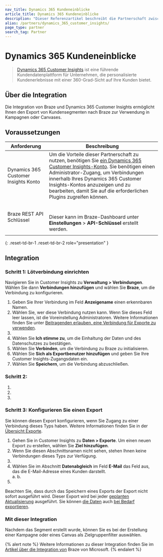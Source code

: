 ```yaml
---
nav_title: Dynamics 365 Kundeneinblicke
article_title: Dynamics 365 Kundeneinblicke
description: "Dieser Referenzartikel beschreibt die Partnerschaft zwischen Braze und Dynamics 365 Customer Insights, einer führenden Plattform für Unternehmenskundendaten, die es Ihnen ermöglicht, Kundensegmente zur Verwendung in Kampagnen oder Canvases nach Braze zu exportieren."
alias: /partners/dynamics_365_customer_insights/
page_type: partner
search_tag: Partner
---
```


# Dynamics 365 Kundeneinblicke
 
> [Dynamics 365 Customer Insights](https://dynamics.microsoft.com/en-gb/ai/customer-insights/) ist eine führende Kundendatenplattform für Unternehmen, die personalisierte Kundenerlebnisse mit einer 360-Grad-Sicht auf Ihre Kunden bietet.



## Über die Integration

Die Integration von Braze und Dynamics 365 Customer Insights ermöglicht Ihnen den Export von Kundensegmenten nach Braze zur Verwendung in Kampagnen oder Canvases.

## Voraussetzungen

| Anforderung | Beschreibung |
| ----------- | ----------- |
| Dynamics 365 Customer Insights Konto | Um die Vorteile dieser Partnerschaft zu nutzen, benötigen Sie [ein Dynamics 365 Customer Insights-Konto](https://dynamics.microsoft.com/en-gb/ai/customer-insights/). Sie benötigen einen Administrator-Zugang, um Verbindungen innerhalb Ihres Dynamics 365 Customer Insights-Kontos anzuzeigen und zu bearbeiten, damit Sie auf die erforderlichen Plugins zugreifen können. |
| Braze REST API Schlüssel |  <br><br> Dieser kann im Braze-Dashboard unter **Einstellungen** > **API-Schlüssel** erstellt werden. |
|  |  |
{: .reset-td-br-1 .reset-td-br-2 role="presentation" }

## Integration

### Schritt 1: Lötverbindung einrichten

Navigieren Sie in Customer Insights zu **Verwaltung > Verbindungen**. Wählen Sie dann **Verbindungen hinzufügen** und wählen Sie **Braze**, um die Verbindung zu konfigurieren. 

1. Geben Sie Ihrer Verbindung im Feld **Anzeigename** einen erkennbaren Namen. 
2. Wählen Sie, wer diese Verbindung nutzen kann. Wenn Sie dieses Feld leer lassen, ist die Voreinstellung Administratoren. Weitere Informationen finden Sie unter [Beitragenden erlauben, eine Verbindung für Exporte zu verwenden](https://docs.microsoft.com/en-us/dynamics365/customer-insights/connections#allow-contributors-to-use-a-connection-for-exports).
3. 
4. Wählen Sie **Ich stimme zu**, um die Einhaltung der Daten und des Datenschutzes zu bestätigen.
5. Wählen Sie **Verbinden**, um die Verbindung zu Braze zu initialisieren.
6. Wählen Sie **Sich als Exportbenutzer hinzufügen** und geben Sie Ihre Customer Insights-Zugangsdaten ein.
7. Wählen Sie **Speichern**, um die Verbindung abzuschließen.

### Schritt 2: 

1. 
2. 
3. 

### Schritt 3: Konfigurieren Sie einen Export

Sie können diesen Export konfigurieren, wenn Sie Zugang zu einer Verbindung dieses Typs haben. Weitere Informationen finden Sie in der [Übersicht Exporte](https://docs.microsoft.com/en-us/dynamics365/customer-insights/export-destinations#set-up-a-new-export).

1. Gehen Sie in Customer Insights zu **Daten > Exporte**. Um einen neuen Export zu erstellen, wählen Sie **Ziel hinzufügen**.
2.  Wenn Sie diesen Abschnittsnamen nicht sehen, stehen Ihnen keine Verbindungen dieses Typs zur Verfügung.
3. 
4. Wählen Sie im Abschnitt **Datenabgleich** im Feld **E-Mail** das Feld aus, das die E-Mail-Adresse eines Kunden darstellt.  
  a. 
  b. 
5.  

Beachten Sie, dass durch das Speichern eines Exports der Export nicht sofort ausgeführt wird. Dieser Export wird bei jeder [geplanten Aktualisierung](https://docs.microsoft.com/en-us/dynamics365/customer-insights/system#schedule-tab) ausgeführt. Sie können [die Daten](https://docs.microsoft.com/en-us/dynamics365/customer-insights/export-destinations#run-exports-on-demand) auch [bei Bedarf exportieren](https://docs.microsoft.com/en-us/dynamics365/customer-insights/export-destinations#run-exports-on-demand). 


### Mit dieser Integration

  

  Nachdem das Segment erstellt wurde, können Sie es bei der Erstellung einer Kampagne oder eines Canvas als Zielgruppenfilter auswählen.

{% alert note %}
Weitere Informationen zu dieser Integration finden Sie im [Artikel über die Integration von](https://docs.microsoft.com/en-us/dynamics365/customer-insights/export-braze) Braze von Microsoft.
{% endalert %}


[1]: {{site.baseurl}}/developer_guide/rest_api/basics/#endpoints
